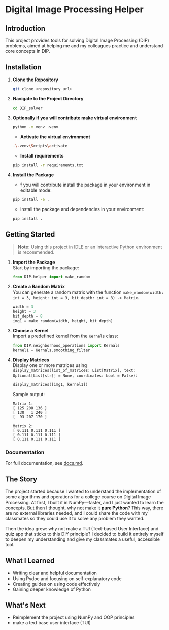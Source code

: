 # Digital Image Processing Helper

## Introduction

This project provides tools for solving Digital Image Processing (DIP) problems, aimed at helping me and my colleagues practice and understand core concepts in DIP.

## Installation

1. **Clone the Repository**  
   ```bash
   git clone <repository_url>
   ```

2. **Navigate to the Project Directory**  
   ```bash
   cd DIP_solver
   ```
3. **Optionally if you will contribute make virtual environment**
   ```bash
   python -m venv .venv
   ```
   - **Activate the virtual environment**
   ```bash
   .\.venv\Scripts\activate
   ```

   - **Install requirements**
   ```bash
   pip install -r requirements.txt
   ```

4. **Install the Package**
   - f you will contribute install the package in your environment in editable mode:
   ```bash
   pip install -e .
   ```

   - install the package and dependencies in your environment:
   ```bash
   pip install .
   ```

## Getting Started

> **Note:** Using this project in IDLE or an interactive Python environment is recommended.

1. **Import the Package**  
   Start by importing the package:
   ```python
   from DIP.helper import make_random
   ```

2. **Create a Random Matrix**  
   You can generate a random matrix with the function `make_random(width: int = 3, height: int = 3, bit_depth: int = 8) -> Matrix`.
   ```python
   width = 3
   height = 3
   bit_depth = 8
   img1 = make_random(width, height, bit_depth)
   ```

3. **Choose a Kernel**  
   Import a predefined kernel from the `Kernels` class:
   ```python
   from DIP.neighborhood_operations import Kernals
   kernel1 = Kernals.smoothing_filter
   ```

4. **Display Matrices**  
   Display one or more matrices using `display_matrices(list_of_matrices: List[Matrix], text: Optional[List[str]] = None, coordinates: bool = False)`:
   ```python
   display_matrices([img1, kernel1])
   ```
   Sample output:
   ```
   Matrix 1:
   [ 125 208 136 ]
   [ 130   1 240 ]
   [  93 207 170 ]

   Matrix 2:
   [ 0.111 0.111 0.111 ]
   [ 0.111 0.111 0.111 ]
   [ 0.111 0.111 0.111 ]
   ```

### Documentation
For full documentation, see [docs.md](docs/documentaion.md).

## The Story

The project started because I wanted to understand the implementation of some algorithms and operations for a college course on Digital Image Processing. At first, I built it in NumPy—faster, and I just wanted to learn the concepts. But then I thought, why not make it **pure Python**? This way, there are no external libraries needed, and I could share the code with my classmates so they could use it to solve any problem they wanted.

Then the idea grew: why not make a TUI (Text-based User Interface) and quiz app that sticks to this DIY principle? I decided to build it entirely myself to deepen my understanding and give my classmates a useful, accessible tool.

## What I Learned

- Writing clear and helpful documentation
- Using Pydoc and focusing on self-explanatory code
- Creating guides on using code effectively
- Gaining deeper knowledge of Python

## What's Next

- Reimplement the project using NumPy and OOP principles
- make a text base user interface (TUI)
